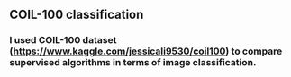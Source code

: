 ## COIL-100 classification

### I used COIL-100 dataset (https://www.kaggle.com/jessicali9530/coil100) to compare supervised algorithms in terms of image classification.
